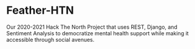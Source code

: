 # Feather-HTN
Our 2020-2021 Hack The North Project that uses REST, Django, and Sentiment Analysis to democratize mental health support while making it accessible through social avenues. 
